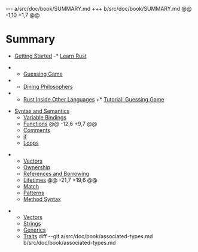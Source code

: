 --- a/src/doc/book/SUMMARY.md
+++ b/src/doc/book/SUMMARY.md
@@ -1,10 +1,7 @@
 # Summary
 
 * [Getting Started](getting-started.md)
-* [Learn Rust](learn-rust.md)
-    * [Guessing Game](guessing-game.md)
-    * [Dining Philosophers](dining-philosophers.md)
-    * [Rust Inside Other Languages](rust-inside-other-languages.md)
+* [Tutorial: Guessing Game](guessing-game.md)
 * [Syntax and Semantics](syntax-and-semantics.md)
     * [Variable Bindings](variable-bindings.md)
     * [Functions](functions.md)
@@ -12,6 +9,7 @@
     * [Comments](comments.md)
     * [if](if.md)
     * [Loops](loops.md)
+    * [Vectors](vectors.md)
     * [Ownership](ownership.md)
     * [References and Borrowing](references-and-borrowing.md)
     * [Lifetimes](lifetimes.md)
@@ -21,7 +19,6 @@
     * [Match](match.md)
     * [Patterns](patterns.md)
     * [Method Syntax](method-syntax.md)
-    * [Vectors](vectors.md)
     * [Strings](strings.md)
     * [Generics](generics.md)
     * [Traits](traits.md)
diff --git a/src/doc/book/associated-types.md b/src/doc/book/associated-types.md
